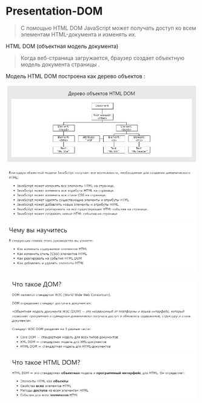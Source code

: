 # Presentation-DOM

>С помощью HTML DOM JavaScript может получать доступ ко всем элементам HTML-документа и изменять их.

<p>HTML DOM (объектная модель документа)</p>

>Когда веб-страница загружается, браузер создает объектную модель документа страницы .

<p>Модель HTML DOM построена как дерево объектов :</p>

![](https://github.com/Manuchehr-1998/Dom/raw/master/img/Screenshot_1.png)

![](https://github.com/Manuchehr-1998/Dom/raw/master/img/Screenshot_2.png)

![](https://github.com/Manuchehr-1998/Dom/raw/master/img/Screenshot_3.png)
